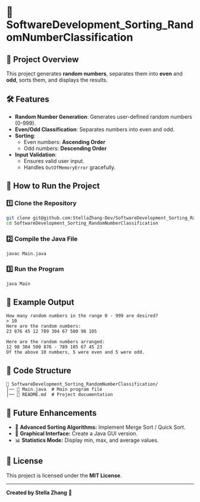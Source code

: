 # 🔢 SoftwareDevelopment_Sorting_RandomNumberClassification

## 📌 Project Overview
This project generates **random numbers**, separates them into **even** and **odd**, sorts them, and displays the results.

## 🛠 Features
- **Random Number Generation**: Generates user-defined random numbers (0-999).
- **Even/Odd Classification**: Separates numbers into even and odd.
- **Sorting**:
  - Even numbers: **Ascending Order**
  - Odd numbers: **Descending Order**
- **Input Validation**:
  - Ensures valid user input.
  - Handles `OutOfMemoryError` gracefully.

## 🚀 How to Run the Project

### **1️⃣ Clone the Repository**
```sh
git clone git@github.com:StellaZhang-Dev/SoftwareDevelopment_Sorting_RandomNumberClassification.git
cd SoftwareDevelopment_Sorting_RandomNumberClassification
```

### **2️⃣ Compile the Java File**
```sh
javac Main.java
```

### **3️⃣ Run the Program**
```sh
java Main
```

## 📜 Example Output
```plaintext
How many random numbers in the range 0 - 999 are desired?
> 10
Here are the random numbers:
23 876 45 12 789 304 67 500 98 105

Here are the random numbers arranged:
12 98 304 500 876 - 789 105 67 45 23
Of the above 10 numbers, 5 were even and 5 were odd.
```

## 📂 Code Structure
```plaintext
📁 SoftwareDevelopment_Sorting_RandomNumberClassification/
│── 📄 Main.java  # Main program file
│── 📄 README.md  # Project documentation
```

## 🔮 Future Enhancements
- 🔄 **Advanced Sorting Algorithms:** Implement Merge Sort / Quick Sort.
- 🎨 **Graphical Interface:** Create a Java GUI version.
- 📊 **Statistics Mode:** Display min, max, and average values.

## 📜 License
This project is licensed under the **MIT License**.

---
**Created by Stella Zhang** 🚀
